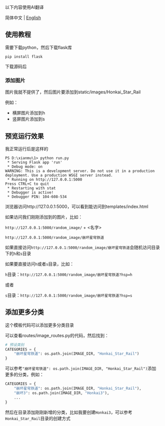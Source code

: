 以下内容使用AI翻译

简体中文 | [English](README_en.md) 

## 使用教程

需要下载python，然后下载flask库

```
pip install flask
```

下载源码后

### 添加图片

图片我就不提供了，然后图片要添加到static/images/Honkai_Star_Rail

例如：
 - 横屏图片添加到h
 - 竖屏图片添加到s

## 预览运行效果

我正常运行后是这样的

```
PS D:\xianmu\1> python run.py
 * Serving Flask app 'run'
 * Debug mode: on
WARNING: This is a development server. Do not use it in a production deployment. Use a production WSGI server instead.
 * Running on http://127.0.0.1:5000
Press CTRL+C to quit
 * Restarting with stat
 * Debugger is active!
 * Debugger PIN: 104-608-534
```

浏览器访问http://127.0.0.1:5000，可以看到能访问到templates/index.html

如果访问我们刚刚添加到的图片，比如：

`http://127.0.0.1:5000/random_image/` + <名字>

`http://127.0.0.1:5000/random_image/崩坏星穹铁道`

如果直接访问`http://127.0.0.1:5000/random_image/崩坏星穹铁道`会随机访问目录下的`h`和`s`目录

如果要直接访问`h`或者`s`目录，比如：

`h`目录：`http://127.0.0.1:5000/random_image/崩坏星穹铁道?hsp=h`

或者

`s`目录：`http://127.0.0.1:5000/random_image/崩坏星穹铁道?hsp=s`

## 添加更多分类

这个模板代码可以添加更多分类目录

可以查看routes/image_routes.py的代码，然后找到：
```python
# 预设类别
CATEGORIES = {
    "崩坏星穹铁道": os.path.join(IMAGE_DIR, "Honkai_Star_Rail")
}
```

可以参考`"崩坏星穹铁道": os.path.join(IMAGE_DIR, "Honkai_Star_Rail")`添加更多的分类，例如：

```python
CATEGORIES = {
    "崩坏星穹铁道": os.path.join(IMAGE_DIR, "Honkai_Star_Rail"),
    "崩坏3": os.path.join(IMAGE_DIR, "Honkai3"),
    ...
}
```

然后在目录添加刚刚新增的分类，比如我要创建`Honkai3`，可以参考`Honkai_Star_Rail`目录的创建方式
